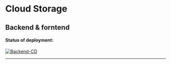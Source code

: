 # Cloud Storage

## Backend & forntend

#### Status of deployment:
[![Backend-CD](https://github.com/echo-tokyo/CloudStorage/actions/workflows/backend_deploy.yml/badge.svg?branch=backend)](https://github.com/echo-tokyo/CloudStorage/actions/workflows/backend_deploy.yml)

<hr>